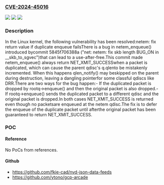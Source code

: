 ### [CVE-2024-45016](https://cve.mitre.org/cgi-bin/cvename.cgi?name=CVE-2024-45016)
![](https://img.shields.io/static/v1?label=Product&message=Linux&color=blue)
![](https://img.shields.io/static/v1?label=Version&message=5845f706388a%3C%20759e3e8c4a6a%20&color=brighgreen)
![](https://img.shields.io/static/v1?label=Vulnerability&message=n%2Fa&color=brighgreen)

### Description

In the Linux kernel, the following vulnerability has been resolved:netem: fix return value if duplicate enqueue failsThere is a bug in netem_enqueue() introduced bycommit 5845f706388a ("net: netem: fix skb length BUG_ON in __skb_to_sgvec")that can lead to a use-after-free.This commit made netem_enqueue() always return NET_XMIT_SUCCESSwhen a packet is duplicated, which can cause the parent qdisc's q.qlento be mistakenly incremented. When this happens qlen_notify() may beskipped on the parent during destruction, leaving a dangling pointerfor some classful qdiscs like DRR.There are two ways for the bug happen:- If the duplicated packet is dropped by rootq->enqueue() and then  the original packet is also dropped.- If rootq->enqueue() sends the duplicated packet to a different qdisc  and the original packet is dropped.In both cases NET_XMIT_SUCCESS is returned even though no packetsare enqueued at the netem qdisc.The fix is to defer the enqueue of the duplicate packet until afterthe original packet has been guaranteed to return NET_XMIT_SUCCESS.

### POC

#### Reference
No PoCs from references.

#### Github
- https://github.com/fkie-cad/nvd-json-data-feeds
- https://github.com/ytono/gcp-arcade

